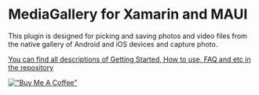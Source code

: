 # MediaGallery for Xamarin and MAUI

This plugin is designed for picking and saving photos and video files from the native gallery of Android and iOS devices and capture photo.

[You can find all descriptions of Getting Started, How to use, FAQ and etc in the repository](https://github.com/dimonovdd/Xamarin.MediaGallery#mediagallery-for-xamarin-and-maui)

[!["Buy Me A Coffee"](https://www.buymeacoffee.com/assets/img/custom_images/orange_img.png)](https://www.buymeacoffee.com/dimonovdd)